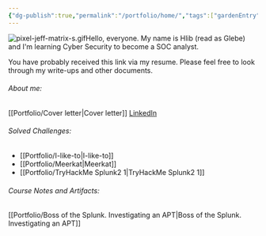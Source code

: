 ```yaml
---
{"dg-publish":true,"permalink":"/portfolio/home/","tags":["gardenEntry"]}
---
```


![pixel-jeff-matrix-s.gif](/img/user/Pasted%20Images/pixel-jeff-matrix-s.gif)Hello, everyone. My name is Hlib (read as Glebe) and I'm learning Cyber Security to become a SOC analyst.

You have probably received this link via my resume. Please feel free to look through my write-ups and other documents.

###### About me:
[[Portfolio/Cover letter\|Cover letter]]
[LinkedIn]( https://www.linkedin.com/in/glebe-shepel/)
###### Solved Challenges:
- [[Portfolio/I-like-to\|I-like-to]]
- [[Portfolio/Meerkat\|Meerkat]]
- [[Portfolio/TryHackMe Splunk2 1\|TryHackMe Splunk2 1]]

###### Course Notes and Artifacts:
[[Portfolio/Boss of the Splunk. Investigating an APT\|Boss of the Splunk. Investigating an APT]]